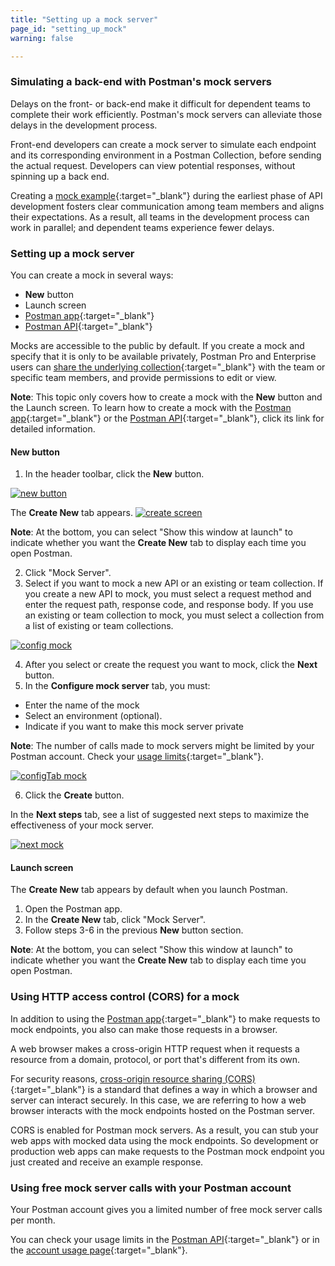 ```yaml
---
title: "Setting up a mock server"
page_id: "setting_up_mock"
warning: false

---
```



### Simulating a back-end with Postman's mock servers

Delays on the front- or back-end make it difficult for dependent teams to complete their work efficiently. Postman's mock servers can alleviate those delays in the development process. 

Front-end developers can create a mock server to simulate each endpoint and its corresponding environment in a Postman Collection, before sending the actual request. Developers can view potential responses, without spinning up a back end.

Creating a [mock example](/docs/postman/collections/examples){:target="_blank"} during the earliest phase of API development fosters clear communication among team members and aligns their expectations. As a result, all teams in the development process can work in parallel; and dependent teams experience fewer delays.

### Setting up a mock server 

You can create a mock in several ways:

* **New** button
* Launch screen
* [Postman app](/docs/postman/mock_servers/mocking_with_examples){:target="_blank"}
* [Postman API](/docs/postman/mock_servers/mock_with_api){:target="_blank"}
  
Mocks are accessible to the public by default. If you create a mock and specify that it is only to be available privately, Postman Pro and Enterprise users can [share the underlying collection](/docs/postman/team_library/sharing#sharing-collections){:target="_blank"} with the team or specific team members, and provide permissions to edit or view.

**Note**: This topic only covers how to create a mock with the **New** button and the Launch screen. To learn how to create a mock with the [Postman app](/docs/postman/mock_servers/mocking_with_examples){:target="_blank"} or the [Postman API](/docs/postman/mock_servers/mock_with_api){:target="_blank"}, click its link for detailed information.

#### New button

1. In the header toolbar, click the **New** button.

[![new button](https://s3.amazonaws.com/postman-static-getpostman-com/postman-docs/HEADER+BAR.png)](https://s3.amazonaws.com/postman-static-getpostman-com/postman-docs/HEADER+BAR.png)

The **Create New** tab appears.
[![create screen](https://s3.amazonaws.com/postman-static-getpostman-com/postman-docs/collection-create-new-screen2.png)](https://s3.amazonaws.com/postman-static-getpostman-com/postman-docs/collection-create-new-screen2.png)

**Note**: At the bottom, you can select "Show this window at launch" to indicate whether you want the **Create New** tab to display each time you open Postman.

<ol start="2">
  <li>Click "Mock Server".</li>
  <li>Select if you want to mock a new API or an existing or team collection. If you create a new API to mock, you must select a request method and enter the request path, response code, and response body. If you use an existing or team collection to mock, you must select a collection from a list of existing or team collections. </li>
</ol>

[![config mock](https://s3.amazonaws.com/postman-static-getpostman-com/postman-docs/mock-config.png)](https://s3.amazonaws.com/postman-static-getpostman-com/postman-docs/mock-config.png) 

<ol start="4">
  <li>After you select or create the request you want to mock, click the <b>Next</b> button.</li>
  <li>In the <b>Configure mock server</b> tab, you must:</li>
</ol>
  
* Enter the name of the mock
* Select an environment (optional).
* Indicate if you want to make this mock server private

**Note**: The number of calls made to mock servers might be limited by your Postman account. Check your [usage limits](https://go.postman.co/dashboard/usage){:target="_blank"}.
     
 [![configTab mock](https://s3.amazonaws.com/postman-static-getpostman-com/postman-docs/mock-configureTab.png)](https://s3.amazonaws.com/postman-static-getpostman-com/postman-docs/mock-configureTab.png) 
     
<ol start="6">
  <li>Click the <b>Create</b> button.</li>
</ol>

In the **Next steps** tab, see a list of suggested next steps to maximize the effectiveness of your mock server.

 [![next mock](https://s3.amazonaws.com/postman-static-getpostman-com/postman-docs/mock-configureTab.png)](https://s3.amazonaws.com/postman-static-getpostman-com/postman-docs/mock-configureTab.png)  
   
#### Launch screen

The **Create New** tab appears by default when you launch Postman. 

1. Open the Postman app.
2. In the **Create New** tab, click "Mock Server".
3. Follow steps 3-6 in the previous **New** button section. 

**Note**: At the bottom, you can select "Show this window at launch" to indicate whether you want the **Create New** tab to display each time you open Postman.


### Using HTTP access control (CORS) for a mock

In addition to using the [Postman app](/docs/postman/mock_servers/mocking_with_examples){:target="_blank"} to make requests to mock endpoints, you also can make those requests in a browser.

A web browser makes a cross-origin HTTP request when it requests a resource from a domain, protocol, or port that's different from its own. 

For security reasons, [cross-origin resource sharing (CORS)](https://developer.mozilla.org/en-US/docs/Web/HTTP/Access_control_CORS){:target="_blank"} is a standard that defines a way in which a browser and server can interact securely. In this case, we are referring to how a web browser interacts with the mock endpoints hosted on the Postman server.

CORS is enabled for Postman mock servers. As a result, you can stub your web apps with mocked data using the mock endpoints. So development or production web apps can make requests to the Postman mock endpoint you just created and receive an example response.

### Using free mock server calls with your Postman account

Your Postman account gives you a limited number of free mock server calls per month. 

You can check your usage limits in the [Postman API](https://docs.api.getpostman.com){:target="_blank"} or in the [account usage page](https://go.pstmn.io/postman-account-limits){:target="_blank"}.
